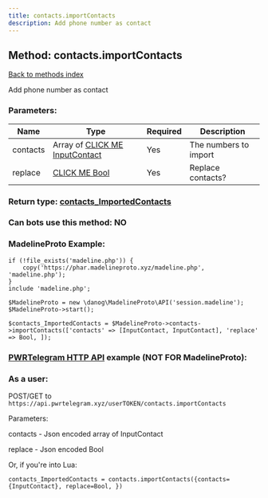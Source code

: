 ```yaml
---
title: contacts.importContacts
description: Add phone number as contact
---
```

## Method: contacts.importContacts  
[Back to methods index](index.md)


Add phone number as contact

### Parameters:

| Name     |    Type       | Required | Description |
|----------|---------------|----------|-------------|
|contacts|Array of [CLICK ME InputContact](../types/InputContact.md) | Yes|The numbers to import|
|replace|[CLICK ME Bool](../types/Bool.md) | Yes|Replace contacts?|


### Return type: [contacts\_ImportedContacts](../types/contacts_ImportedContacts.md)

### Can bots use this method: **NO**


### MadelineProto Example:


```
if (!file_exists('madeline.php')) {
    copy('https://phar.madelineproto.xyz/madeline.php', 'madeline.php');
}
include 'madeline.php';

$MadelineProto = new \danog\MadelineProto\API('session.madeline');
$MadelineProto->start();

$contacts_ImportedContacts = $MadelineProto->contacts->importContacts(['contacts' => [InputContact, InputContact], 'replace' => Bool, ]);
```

### [PWRTelegram HTTP API](https://pwrtelegram.xyz) example (NOT FOR MadelineProto):



### As a user:

POST/GET to `https://api.pwrtelegram.xyz/userTOKEN/contacts.importContacts`

Parameters:

contacts - Json encoded  array of InputContact

replace - Json encoded Bool




Or, if you're into Lua:

```
contacts_ImportedContacts = contacts.importContacts({contacts={InputContact}, replace=Bool, })
```

